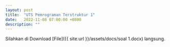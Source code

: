```yaml
---
layout: post
title:  "UTS Pemrograman Terstruktur 1"
date:   2022-11-08 07:00:00 +0800
description: ""
---
```


Silahkan di Download [File]({{ site.url }}/assets/docs/soal 1.docx) langsung.
